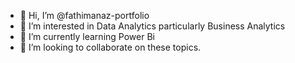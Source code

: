 - 👋 Hi, I’m @fathimanaz-portfolio
- 👀 I’m interested in Data Analytics particularly Business Analytics
- 🌱 I’m currently learning Power Bi
- 💞️ I’m looking to collaborate on these topics.

<!---
fathimanaz-portfolio/fathimanaz-portfolio is a ✨ special ✨ repository because its `README.md` (this file) appears on your GitHub profile.
You can click the Preview link to take a look at your changes.
--->
